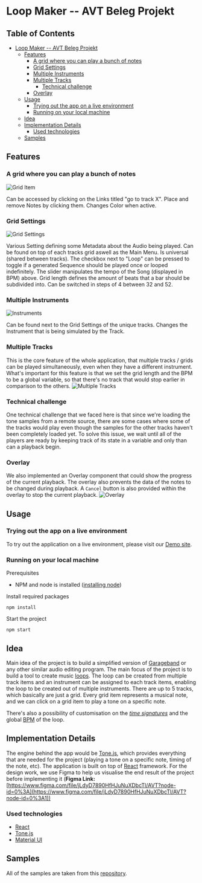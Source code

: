 # Loop Maker -- AVT Beleg Projekt

## Table of Contents

- [Loop Maker -- AVT Beleg Projekt](#loop-maker----avt-beleg-projekt)
  - [Features](#features)
    - [A grid where you can play a bunch of notes](#a-grid-where-you-can-play-a-bunch-of-notes)
    - [Grid Settings](#grid-settings)
    - [Multiple Instruments](#multiple-instruments)
    - [Multiple Tracks](#multiple-tracks)
      - [Technical challenge](#technical-challenge)
    - [Overlay](#overlay)
  - [Usage](#usage)
    - [Trying out the app on a live environment](#trying-out-the-app-on-a-live-environment)
    - [Running on your local machine](#running-on-your-local-machine)
  - [Idea](#idea)
  - [Implementation Details](#implementation-details)
    - [Used technologies](#used-technologies)
  - [Samples](#samples)

## Features

### A grid where you can play a bunch of notes

![Grid Item](https://raw.githubusercontent.com/LouisAndrew/loop-maker/main/docs/images/GridItem_filled.png)

<!-- TODO: Add description here -->
Can be accessed by clicking on the Links titled "go to track X". Place and remove Notes by clicking them. Changes Color when active. 

### Grid Settings

![Grid Settings](https://raw.githubusercontent.com/LouisAndrew/loop-maker/main/docs/images/GridSettings.png)

<!-- TODO: Add description (Looping, BPM, Grid Length) -->
Various Setting defining some Metadata about the Audio being played. Can be found on top of each tracks grid aswell as the Main Menu.
Is universal (shared between tracks).
The checkbox next to "Loop" can be pressed to toggle if a generated Sequence should be played once or looped indefinitely.
The slider manipulates the tempo of the Song (displayed in BPM) above.
Grid length defines the amount of beats that a bar should be subdivided into. Can be switched in steps of 4 between 32 and 52.

### Multiple Instruments

![Instruments](https://raw.githubusercontent.com/LouisAndrew/loop-maker/main/docs/images/Instruments.png)

<!-- TODO: Add description about multiple instruments -->
Can be found next to the Grid Settings of the unique tracks. Changes the Instrument that is being simulated by the Track.

### Multiple Tracks

This is the core feature of the whole application, that multiple tracks / grids can be played simultaneously, even when they have a different instrument. What's important for this feature is that we set the grid length and the BPM to be a global variable, so that there's no track that would stop earlier in comparison to the others.
![Multiple Tracks](https://raw.githubusercontent.com/LouisAndrew/loop-maker/main/docs/images/MutliTracks.png)

### Technical challenge

One technical challenge that we faced here is that since we're loading the tone samples from a remote source, there are some cases where some of the tracks would play even though the samples for the other tracks haven't been completely loaded yet. To solve this issue, we wait until all of the players are ready by keeping track of its state in a variable and only than can a playback begin.

### Overlay

We also implemented an Overlay component that could show the progress of the current playback. The overlay also prevents the data of the notes to be changed during playback. A `Cancel` button is also provided within the overlay to stop the current playback.
![Overlay](https://raw.githubusercontent.com/LouisAndrew/loop-maker/main/docs/images/Overlay.png)

## Usage

### Trying out the app on a live environment

To try out the application on a live environment, please visit our [Demo site](https://louisandrew.github.io/loop-maker/).

### Running on your local machine

Prerequisites

- NPM and node is installed ([installing node](https://nodejs.dev/learn/how-to-install-nodejs))

Install required packages

```
npm install
```

Start the project

```
npm start
```

## Idea

Main idea of the project is to build a simplified version of [Garageband](https://www.apple.com/mac/garageband/) or any other similar audio editing program. The main focus of the project is to build a tool to create music [loops](<https://en.wikipedia.org/wiki/Loop_(music)#:~:text=In%20electroacoustic%20pop%2C%20rock%2C%20and,repeated%20to%20create%20ostinato%20patterns.&text=The%20feature%20to%20loop%20a,vendors%20as%20A%E2%80%93B%20repeat.>). The loop can be created from multiple track items and an instrument can be assigned to each track items, enabling the loop to be created out of multiple instruments. There are up to 5 tracks, which basically are just a grid. Every grid item represents a musical note, and we can click on a grid item to play a tone on a specific note.

There's also a possibility of customisation on the _[time signatures](https://www.skoove.com/blog/time-signatures-explained/)_ and the global [BPM](https://de.wikipedia.org/wiki/Beats_per_minute) of the loop.

## Implementation Details

The engine behind the app would be [Tone.js](https://tonejs.github.io/), which provides everything that are needed for the project (playing a tone on a specific note, timing of the note, etc). The application is built on top of [React](https://reactjs.org/) framework. For the design work, we use Figma to help us visualise the end result of the project before implementing it (**Figma Link:** [https://www.figma.com/file/jLdyD7890HfHJuNuXDbcTl/AVT?node-id=0%3A](https://www.figma.com/file/jLdyD7890HfHJuNuXDbcTl/AVT?node-id=0%3A1))

### Used technologies

- [React](https://reactjs.org/)
- [Tone.js](https://tonejs.github.io/)
- [Material UI](https://mui.com/)

## Samples

All of the samples are taken from this [repository](https://github.com/nbrosowsky/tonejs-instruments).
